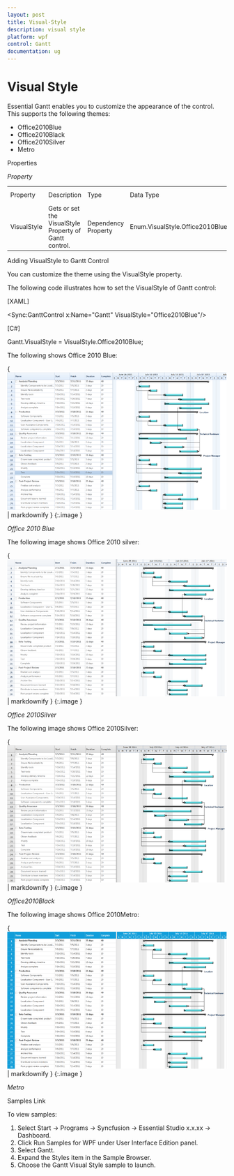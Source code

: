 ```yaml
---
layout: post
title: Visual-Style
description: visual style
platform: wpf
control: Gantt
documentation: ug
---
```


# Visual Style

Essential Gantt enables you to customize the appearance of the control. This supports the following themes:

* Office2010Blue
* Office2010Black
* Office2010Silver
* Metro

Properties

_Property_

<table>
<tr>
<td>
Property</td><td>
Description</td><td>
Type</td><td>
Data Type</td><td>
Reference links</td></tr>
<tr>
<td>
VisualStyle</td><td>
Gets or set the VisualStyle Property of Gantt control.</td><td>
Dependency Property</td><td>
Enum.VisualStyle.Office2010BlueVisualStyle.Office2010BlackVisualStyle.Office2010SilverVisualStyle.Metro</td><td>
NA</td></tr>
</table>


Adding VisualStyle to Gantt Control 

You can customize the theme using the VisualStyle property.

The following code illustrates how to set the VisualStyle of Gantt control:



[XAML]

&lt;Sync:GanttControl x:Name="Gantt" VisualStyle="Office2010Blue"/&gt;




[C#]

Gantt.VisualStyle = VisualStyle.Office2010Blue;





The following shows Office 2010 Blue:



{ ![](Visual-Style_images/Visual-Style_img1.png) | markdownify }
{:.image }


_Office 2010 Blue_

The following image shows Office 2010 silver:



{ ![](Visual-Style_images/Visual-Style_img2.png) | markdownify }
{:.image }


_Office 2010Silver_

The following image shows Office 2010Silver:



{ ![](Visual-Style_images/Visual-Style_img3.png) | markdownify }
{:.image }


_Office2010Black_

The following image shows Office 2010Metro:



{ ![](Visual-Style_images/Visual-Style_img4.png) | markdownify }
{:.image }


_Metro_

Samples Link

To view samples: 

1. Select Start -> Programs -> Syncfusion -> Essential Studio x.x.xx -> Dashboard.
1. Click Run Samples for WPF under User Interface Edition panel.
2. Select Gantt.
3. Expand the Styles item in the Sample Browser.
4. Choose the Gantt Visual Style sample to launch. 




